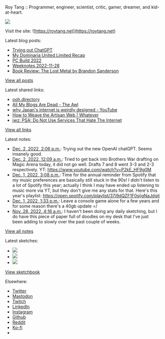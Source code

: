 Roy Tang :: Programmer, engineer, scientist, critic, gamer, dreamer, and kid-at-heart.

![](https://roytang.net/static/img/profile.jpg)

Visit the site: ![https://roytang.net](https://roytang.net)

Latest blog posts:

- [Trying out ChatGPT](https://roytang.net/2022/12/chatgpt/)
- [My Dominaria United Limited Recap](https://roytang.net/2022/12/mtgdmu-limited-recap/)
- [PC Build 2022](https://roytang.net/2022/12/pc-build-2022/)
- [Weeknotes 2022-11-28](https://roytang.net/2022/11/weeknotes-11-28/)
- [Book Review: The Lost Metal by Brandon Sanderson](https://roytang.net/2022/11/lost-metal/)

[View all posts](https://roytang.net/blog)

Latest shared links:

- [ooh.directory](https://roytang.net/2022/12/3f0d49101a6d5b11d22d0f182481186f/)
- [All My Blogs Are Dead - The Awl](https://roytang.net/2022/12/41330bb8302c96dac7dc82a4f1c53361/)
- [why Japan&#x27;s internet is weirdly designed - YouTube](https://roytang.net/2022/11/eccd0b87fc1d0078aa43de42f0722b11/)
- [How to Weave the Artisan Web | Whatever](https://roytang.net/2022/11/1d342f95f1bae10196cfe86f395c7a26/)
- [jwz: PSA: Do Not Use Services That Hate The Internet](https://roytang.net/2022/11/d668a9c585b9521af9ed5f100daa2a76/)

[View all links](https://roytang.net/links)

Latest notes:

- [Dec. 2, 2022, 2:06 p.m.](https://roytang.net/2022/12/1598559150187110400/): Trying out the new OpenAI chatGPT. Seems insanely good.
- [Dec. 2, 2022, 12:09 a.m.](https://roytang.net/2022/12/mtgbro_draft_ep4/): Tried to get back into Brothers War drafting on Magic Arena today, it did not go well. Drafts 7 and 8 went 3-3 and 2-3 respectively. YT: https://www.youtube.com/watch?v=P2kE_HF9g0M
- [Dec. 1, 2022, 3:08 p.m.](https://roytang.net/2022/12/spotify-wrapped/): Time for the annual reminder from Spotify that my music preferences are basically still stuck in the 90s! I didn&#x27;t listen to a lot of Spotify this year; actually I think I may have ended up listening to music more via YT, but they don&#x27;t give me any stats for that. Here&#x27;s this year&#x27;s playlist: https://open.spotify.com/playlist/37i9dQZF1F0sijgNaJdgit
- [Dec. 1, 2022, 1:33 p.m.](https://roytang.net/2022/12/af5090fc47f1f824ea62da0f3fe71b1c/): Leave a console game alone for a few years and for some reason there&#x27;s a 40gb update =/
- [Nov. 28, 2022, 4:16 a.m.](https://roytang.net/2022/11/b9e4f1f1a5363c0476fb65e7ab1b8ada/): I haven&#x27;t been doing any daily sketching, but I do have this piece of paper full of doodles on my desk that I&#x27;ve just been adding to slowly over the past couple of weeks.

[View all notes](https://roytang.net/notes)

Latest sketches:


- ![](https://roytang.net/media/cache/f5/83/f583e6f8cabb768e013c3292f03b5274.jpg)
- ![](https://roytang.net/media/cache/dc/31/dc31bec42193147458f2e50c9a7fe4ac.jpg)
- ![](https://roytang.net/media/cache/73/2b/732bd4c80057609c59932ce77d753675.jpg)

[View sketchbook](https://roytang.net/albums/sketchbook)


Elsewhere:

- [Twitter](https://twitter.com/roytang)
- [Mastodon](https://indieweb.social/@roytang)
- [Twitch](https://twitch.tv/twitchyroy)
- [LinkedIn](https://www.linkedin.com/in/roytang)
- [Instagram](https://instagram.com/roytang0400)
- [Github](https://github.com/roytang)
- [Reddit](https://reddit.com/u/hungryroy)
- [Ko-fi](https://ko-fi.com/roytang)
- [](mailto:hello@roytang.net)
